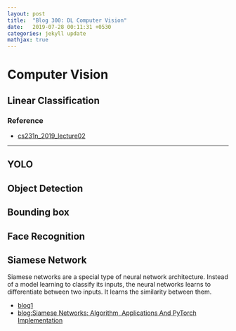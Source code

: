 ```yaml
---
layout: post
title:  "Blog 300: DL Computer Vision"
date:   2019-07-28 00:11:31 +0530
categories: jekyll update
mathjax: true
---
```


# Computer Vision


## Linear Classification


### Reference

- [cs231n_2019_lecture02](http://cs231n.stanford.edu/slides/2019/cs231n_2019_lecture02.pdf)

----
## YOLO 

## Object Detection


## Bounding box

## Face Recognition


## Siamese Network

Siamese networks are a special type of neural network architecture. Instead of a model learning to classify its inputs, the neural networks learns to differentiate between two inputs. It learns the similarity between them.

- [blog1](https://hackernoon.com/one-shot-learning-with-siamese-networks-in-pytorch-8ddaab10340e)
- [blog:Siamese Networks: Algorithm, Applications And PyTorch Implementation](https://becominghuman.ai/siamese-networks-algorithm-applications-and-pytorch-implementation-4ffa3304c18)